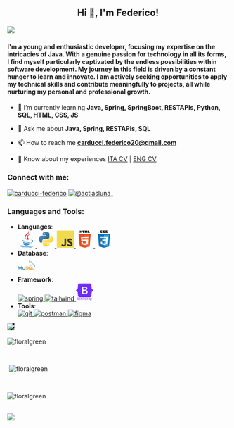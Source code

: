 <h2 align="center">Hi 👋, I'm Federico!</h2>
<img src="https://user-images.githubusercontent.com/73097560/115834477-dbab4500-a447-11eb-908a-139a6edaec5c.gif"><br>
<div style="display: flex, width: 100%;">
<h4 style="display: flex, flex: 50%;" >I'm a young and enthusiastic developer, focusing my expertise on the intricacies of Java. With a genuine passion for technology in all its forms, I find myself particularly captivated by the endless possibilities within software development. My journey in this field is driven by a constant hunger to learn and innovate. I am actively seeking opportunities to apply my technical skills and contribute meaningfully to projects, all while nurturing my personal and professional growth.</h4> <div style="display: flex, flex: 50%;"></div>
</div>



- 🌱 I’m currently learning **Java, Spring, SpringBoot, RESTAPIs, Python, SQL, HTML, CSS, JS**

- 💬 Ask me about **Java, Spring, RESTAPIs, SQL**

- 📫 How to reach me **carducci.federico20@gmail.com**

- 📄 Know about my experiences [ITA CV](https://drive.google.com/file/d/11qLMkTtLPq-Uljz5w-DKmAdFLwt9PcN3/view?usp=sharing) | [ENG CV](https://drive.google.com/file/d/1qMYnPdieVko9QKV1yvY5peVTOTHYpIKm/view?usp=sharing)

<h3 align="left">Connect with me:</h3>
<p align="left">
<a href="https://linkedin.com/in/carducci-federico" target="blank"><img align="center" src="https://raw.githubusercontent.com/rahuldkjain/github-profile-readme-generator/master/src/images/icons/Social/linked-in-alt.svg" alt="carducci-federico" height="30" width="40" /></a>
<a href="https://instagram.com/actiasluna_" target="blank"><img align="center" src="https://raw.githubusercontent.com/rahuldkjain/github-profile-readme-generator/master/src/images/icons/Social/instagram.svg" alt="@actiasluna_" height="30" width="40" /></a>
</p>

<h3 align="left">Languages and Tools:</h3>

- **Languages**: <br>
<a href="https://www.java.com" target="_blank" rel="noreferrer"> <img src="https://raw.githubusercontent.com/devicons/devicon/master/icons/java/java-original.svg" alt="java" width="40" height="40"/> </a>
<a href="https://www.python.org" target="_blank" rel="noreferrer"> <img src="https://raw.githubusercontent.com/devicons/devicon/master/icons/python/python-original.svg" alt="python" width="40" height="40"/> </a>
<a href="https://developer.mozilla.org/en-US/docs/Web/JavaScript" target="_blank" rel="noreferrer"> <img src="https://raw.githubusercontent.com/devicons/devicon/master/icons/javascript/javascript-original.svg" alt="javascript" width="40" height="40"/> </a>
<a href="https://www.w3.org/html/" target="_blank" rel="noreferrer"> <img src="https://raw.githubusercontent.com/devicons/devicon/master/icons/html5/html5-original-wordmark.svg" alt="html5" width="40" height="40"/> </a>
<a href="https://www.w3schools.com/css/" target="_blank" rel="noreferrer"> <img src="https://raw.githubusercontent.com/devicons/devicon/master/icons/css3/css3-original-wordmark.svg" alt="css3" width="40" height="40"/> </a>
- **Database**: <br>
<a href="https://www.mysql.com/" target="_blank" rel="noreferrer"> <img src="https://raw.githubusercontent.com/devicons/devicon/master/icons/mysql/mysql-original-wordmark.svg" alt="mysql" width="40" height="40"/> </a>
- **Framework**: <br>
<a href="https://spring.io/" target="_blank" rel="noreferrer"> <img src="https://www.vectorlogo.zone/logos/springio/springio-icon.svg" alt="spring" width="40" height="40"/> </a>
<a href="https://tailwindcss.com/" target="_blank" rel="noreferrer"> <img src="https://www.vectorlogo.zone/logos/tailwindcss/tailwindcss-icon.svg" alt="tailwind" width="40" height="40"/> </a>
<a href="https://getbootstrap.com" target="_blank" rel="noreferrer"> <img src="https://raw.githubusercontent.com/devicons/devicon/master/icons/bootstrap/bootstrap-plain-wordmark.svg" alt="bootstrap" width="40" height="40"/> </a>
- **Tools**: <br>
<a href="https://git-scm.com/" target="_blank" rel="noreferrer"> <img src="https://www.vectorlogo.zone/logos/git-scm/git-scm-icon.svg" alt="git" width="40" height="40"/> </a>
<a href="https://postman.com" target="_blank" rel="noreferrer"> <img src="https://www.vectorlogo.zone/logos/getpostman/getpostman-icon.svg" alt="postman" width="40" height="40"/> </a>
<a href="https://www.figma.com/" target="_blank" rel="noreferrer"> <img src="https://www.vectorlogo.zone/logos/figma/figma-icon.svg" alt="figma" width="40" height="40"/> </a>



<img style="background-color: #0D1117;" src="https://user-images.githubusercontent.com/73097560/115834477-dbab4500-a447-11eb-908a-139a6edaec5c.gif"><br>

<p><img src="https://github-readme-stats.vercel.app/api/top-langs?username=floralgreen&show_icons=true&locale=en&layout=compact" alt="floralgreen" /></p><br>

<p>&nbsp;<img src="https://github-readme-stats.vercel.app/api?username=floralgreen&show_icons=true&locale=en" alt="floralgreen" /></p><br>

<p><img src="https://github-readme-streak-stats.herokuapp.com/?user=floralgreen&" alt="floralgreen" /></p><br>
<img src="https://user-images.githubusercontent.com/73097560/115834477-dbab4500-a447-11eb-908a-139a6edaec5c.gif"><br>
